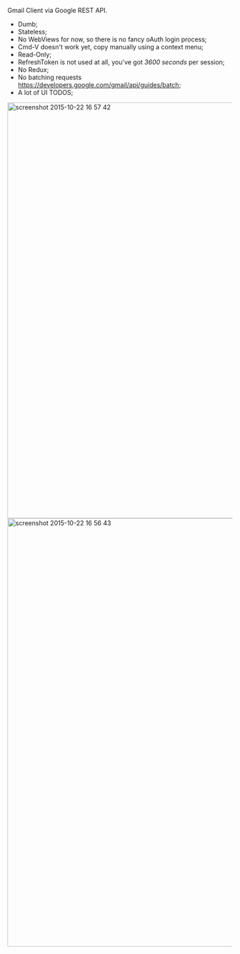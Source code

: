 Gmail Client via Google REST API. 

- Dumb;
- Stateless;
- No WebViews for now, so there is no fancy oAuth login process;
- Cmd-V doesn't work yet, copy manually using a context menu;
- Read-Only;
- RefreshToken is not used at all, you've got *3600 seconds* per session;
- No Redux;
- No batching requests https://developers.google.com/gmail/api/guides/batch;
- A lot of UI TODOS;

<img width="931" alt="screenshot 2015-10-22 16 57 42" src="https://cloud.githubusercontent.com/assets/1004115/10663590/f21b0e40-78d5-11e5-8a86-b55538fb061d.png">
<img width="959" alt="screenshot 2015-10-22 16 56 43" src="https://cloud.githubusercontent.com/assets/1004115/10663594/f81a2934-78d5-11e5-9f7a-f6bb312763f4.png">

